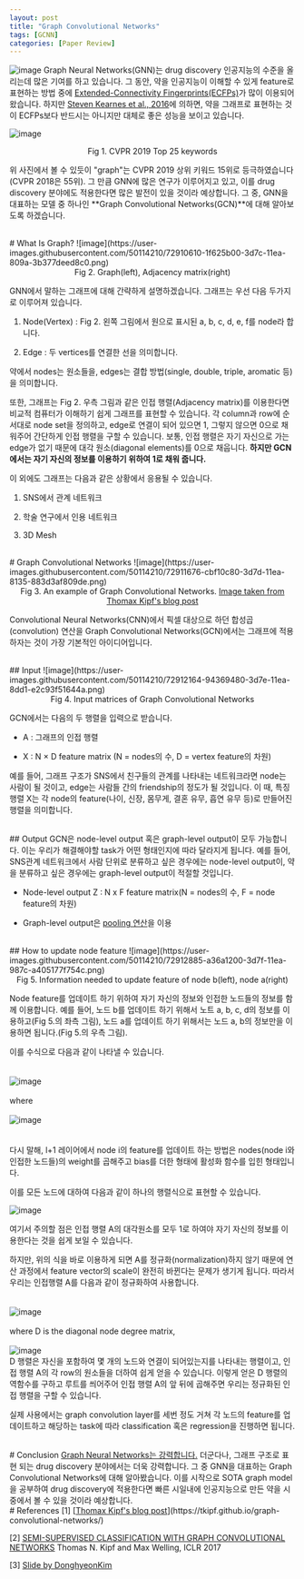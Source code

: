 ```yaml
---
layout: post
title: "Graph Convolutional Networks"
tags: [GCNN]
categories: [Paper Review]
---
```

![image](https://user-images.githubusercontent.com/50114210/72908465-d8269b00-3d78-11ea-8c37-afad920b4083.png)
Graph Neural Networks(GNN)는 drug discovery 인공지능의 수준을 올리는데 많은 기여를 하고 있습니다. 그 동안, 약을 인공지능이 이해할 수 있게 feature로 표현하는 방법 중에 [Extended-Connectivity Fingerprints(ECFPs)](https://pubs.acs.org/doi/abs/10.1021/ci100050t)가 많이 이용되어 왔습니다. 하지만 [Steven Kearnes et al., 2016](https://arxiv.org/pdf/1603.00856.pdf)에 의하면, 약을 그래프로 표현하는 것이 ECFPs보다 반드시는 아니지만 대체로 좋은 성능을 보이고 있습니다.       
     
![image](https://user-images.githubusercontent.com/50114210/72908527-ef658880-3d78-11ea-9c0a-24c5fed482f0.png)           
   
<center>Fig 1. CVPR 2019 Top 25 keywords</center>
    
위 사진에서 볼 수 있듯이 "graph"는 CVPR 2019 상위 키워드 15위로 등극하였습니다(CVPR 2018은 55위). 그 만큼 GNN에 많은 연구가 이루어지고 있고, 이를 drug discovery 분야에도 적용한다면 많은 발전이 있을 것이라 예상합니다. 그 중, GNN을 대표하는 모델 중 하나인 **Graph Convolutional Networks(GCN)**에 대해 알아보도록 하겠습니다.       
      
<br>
# What Is Graph?
![image](https://user-images.githubusercontent.com/50114210/72910610-1f625b00-3d7c-11ea-809a-3b377deed8c0.png)            
    
<center>Fig 2. Graph(left), Adjacency matrix(right)</center>
    
GNN에서 말하는 그래프에 대해 간략하게 설명하겠습니다. 그래프는 우선 다음 두가지로 이루어져 있습니다.      

1. Node(Vertex) : Fig 2. 왼쪽 그림에서 원으로 표시된 a, b, c, d, e, f를 node라 합니다.          
     
2. Edge : 두 vertices를 연결한 선을 의미합니다.          
         
약에서 nodes는 원소들을, edges는 결합 방법(single, double, triple, aromatic 등)을 의미합니다.         
     
또한, 그래프는 Fig 2. 우측 그림과 같은 인접 행렬(Adjacency matrix)를 이용한다면 비교적 컴퓨터가 이해하기 쉽게 그래프를 표현할 수 있습니다. 각 column과 row에 순서대로 node set을 정의하고, edge로 연결이 되어 있으면 1, 그렇지 않으면 0으로 채워주어 간단하게 인접 행렬을 구할 수 있습니다. 보통, 인접 행렬은 자기 자신으로 가는 edge가 없기 때문에 대각 원소(diagonal elements)를 0으로 채웁니다. **하지만 GCN에서는 자기 자신의 정보를 이용하기 위하여 1로 채워 줍니다.**         
    
이 외에도 그래프는 다음과 같은 상황에서 응용될 수 있습니다.       
       

1. SNS에서 관계 네트워크      
       
2. 학술 연구에서 인용 네트워크     
       
3. 3D Mesh   

    
<br>
# Graph Convolutional Networks
![image](https://user-images.githubusercontent.com/50114210/72911676-cbf10c80-3d7d-11ea-8135-883d3af809de.png)        
<center>Fig 3. An example of Graph Convolutional Networks. <U>Image taken from Thomax Kipf's blog post</U></center>
   
Convolutional Neural Networks(CNN)에서 픽셀 대상으로 하던 합성곱(convolution) 연산을 Graph Convolutional Networks(GCN)에서는 그래프에 적용하자는 것이 가장 기본적인 아이디어입니다.      
   
<br>
## Input
![image](https://user-images.githubusercontent.com/50114210/72912164-94369480-3d7e-11ea-8dd1-e2c93f51644a.png)     
<center>Fig 4. Input matrices of Graph Convolutional Networks</center>
   
GCN에서는 다음의 두 행렬을 입력으로 받습니다.      
   
* A : 그래프의 인접 행렬      
      
* X : N × D feature matrix (N = nodes의 수, D = vertex feature의 차원)    
    
예를 들어, 그래프 구조가 SNS에서 친구들의 관계를 나타내는 네트워크라면 node는 사람이 될 것이고, edge는 사람들 간의 friendship의 정도가 될 것입니다. 이 때, 특징 행렬 X는 각 node의 feature(나이, 신장, 몸무게, 결혼 유무, 흡연 유무 등)로 만들어진 행렬을 의미합니다.     
      
<br> 
## Output
GCN은 node-level output 혹은 graph-level output이 모두 가능합니다. 이는 우리가 해결해야할 task가 어떤 형태인지에 따라 달라지게 됩니다. 예를 들어, SNS관계 네트워크에서 사람 단위로 분류하고 싶은 경우에는 node-level output이, 약을 분류하고 싶은 경우에는 graph-level output이 적절할 것입니다.      
   
* Node-level output Z : N x F feature matrix(N = nodes의 수, F = node feature의 차원)      
     
* Graph-level output은 <U>pooling 연산</U>을 이용     
  
<br>   
## How to update node feature
![image](https://user-images.githubusercontent.com/50114210/72912885-a36a1200-3d7f-11ea-987c-a405177f754c.png)      
<center>Fig 5. Information needed to update feature of node b(left), node a(right)</center>
    
Node feature를 업데이트 하기 위하여 자기 자신의 정보와 인접한 노드들의 정보를 함께 이용합니다. 예를 들어, 노드 b를 업데이트 하기 위해서 노트 a, b, c, d의 정보를 이용하고(Fig 5.의 좌측 그림), 노드 a를 업데이트 하기 위해서는 노드 a, b의 정보만을 이용하면 됩니다.(Fig 5.의 우측 그림).       
     
이를 수식으로 다음과 같이 나타낼 수 있습니다.      
<br>   
![image](https://user-images.githubusercontent.com/50114210/72913129-0491e580-3d80-11ea-8396-991da95b8ead.png)
<br>    
where
<br>     
![image](https://user-images.githubusercontent.com/50114210/72913193-212e1d80-3d80-11ea-89c3-35bb3d469fbc.png)     
<br>   
다시 말해, l+1 레이어에서 node i의 feature를 업데이트 하는 방법은 nodes(node i와 인접한 노드들)의 weight를 곱해주고 bias를 더한 형태에 활성화 함수를 입힌 형태입니다.      
       
이를 모든 노드에 대하여 다음과 같이 하나의 행렬식으로 표현할 수 있습니다.     
      
![image](https://user-images.githubusercontent.com/50114210/72913277-4589fa00-3d80-11ea-806a-9bb7c24160ea.png)   
      
여기서 주의할 점은 인접 행렬 A의 대각원소를 모두 1로 하여야 자기 자신의 정보를 이용한다는 것을 쉽게 보일 수 있습니다.        
        
하지만, 위의 식을 바로 이용하게 되면 A를 정규화(normalization)하지 않기 때문에 연산 과정에서 feature vector의 scale이 완전히 바뀐다는 문제가 생기게 됩니다. 따라서 우리는 인접행렬 A를 다음과 같이 정규화하여 사용합니다.      
<br>    
![image](https://user-images.githubusercontent.com/50114210/72913407-723e1180-3d80-11ea-9681-e0144df3f860.png)
<br>      
where D is the diagonal node degree matrix,     
<br>
![image](https://user-images.githubusercontent.com/50114210/72913466-8550e180-3d80-11ea-8005-99c1cefb4bb0.png)         
D 행렬은 자신을 포함하여 몇 개의 노드와 연결이 되어있는지를 나타내는 행렬이고, 인접 행렬 A의 각 row의 원소들을 더하여 쉽게 얻을 수 있습니다. 이렇게 얻은 D 행렬의 역함수를 구하고 루트를 씌어주어 인접 행렬 A의 앞 뒤에 곱해주면 우리는 정규화된 인접 행렬을 구할 수 있습니다.   
       
실제 사용에서는 graph convolution layer를 세번 정도 거쳐 각 노드의 feature를 업데이트하고 해당하는 task에 따라 classification 혹은 regression을 진행하면 됩니다.   
     
<br>
# Conclusion
<U>Graph Neural Networks는 강력합니다.</U> 더군다나, 그래프 구조로 표현 되는 drug discovery 분야에서는 더욱 강력합니다. 그 중 GNN을 대표하는 Graph Convolutional Networks에 대해 알아봤습니다. 이를 시작으로 SOTA graph model을 공부하여 drug discovery에 적용한다면 빠른 시일내에 인공지능으로 만든 약을 시중에서 볼 수 있을 것이라 예상합니다.
     
<br>
# References    
[1] [<U>Thomax Kipf's blog post</U>](https://tkipf.github.io/graph-convolutional-networks/)   
         
[2] [<U>SEMI-SUPERVISED CLASSIFICATION WITH GRAPH CONVOLUTIONAL NETWORKS</U>](https://arxiv.org/pdf/1609.02907.pdf) Thomas N. Kipf and Max Welling, ICLR 2017        
         
[3] [<U>Slide by DonghyeonKim</U>](https://www.slideshare.net/DonghyeonKim7/graph-convolutional-network-gcn)      
      
